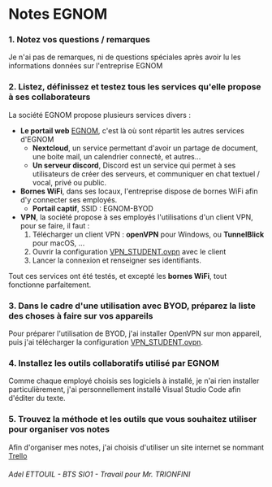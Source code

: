 # Notes EGNOM
### 1. Notez vos questions / remarques

Je n'ai pas de remarques, ni de questions spéciales après avoir lu les informations données sur l'entreprise EGNOM  

### 2. Listez, définissez et testez tous les services qu'elle propose à ses collaborateurs    

La société EGNOM propose plusieurs services divers :    
* **Le portail web** [EGNOM](https://egnom.pro/), c'est là où sont répartit les autres services d'EGNOM
    * **Nextcloud**, un service permettant d'avoir un partage de document, une boite mail, un calendrier connecté, et autres...
    * **Un serveur discord**, Discord est un service qui permet à ses utilisateurs de créer des serveurs, et communiquer en chat textuel / vocal, privé ou public.
* **Bornes WiFi**, dans ses locaux, l'entreprise dispose de bornes WiFi afin d'y connecter ses employés.
    * **Portail captif**, SSID : EGNOM-BYOD
* **VPN**, la société propose à ses employés l'utilisations d'un client VPN, pour se faire, il faut : 
    1. Télécharger un client VPN : **openVPN** pour Windows, ou **TunnelBlick** pour macOS, ...
    1. Ouvrir la configuration [VPN_STUDENT.ovpn](md_files/20191022154031186_1792871899/VPN_STUDENT.ovpn) avec le client
    1. Lancer la connexion et renseigner ses identifiants.  

Tout ces services ont été testés, et excepté les **bornes WiFi**, tout fonctionne parfaitement.

### 3. Dans le cadre d'une utilisation avec BYOD, préparez la liste des choses à faire sur vos appareils

Pour préparer l'utilisation de BYOD, j'ai installer OpenVPN sur mon appareil, puis j'ai télécharger la configuration [VPN_STUDENT.ovpn](md_files/20191022154031186_1792871899/VPN_STUDENT.ovpn). 

### 4. Installez les outils collaboratifs utilisé par EGNOM

Comme chaque employé choisis ses logiciels à installé, je n'ai rien installer particulièrement, j'ai personnellement installé Visual Studio Code afin d'éditer du texte.

### 5. Trouvez la méthode et les outils que vous souhaitez utiliser pour organiser vos notes

Afin d'organiser mes notes, j'ai choisis d'utiliser un site internet se nommant [Trello](https://trello.com/)

<!-- FIN -->
###### Adel ETTOUIL - BTS SIO1 - Travail pour Mr. TRIONFINI
